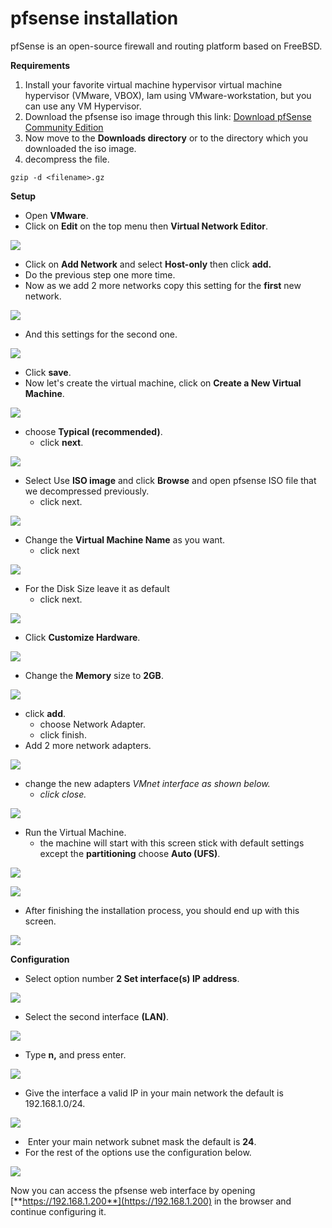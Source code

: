 # pfsense installation
pfSense is an open-source firewall and routing platform based on FreeBSD.

**Requirements**

1.  Install your favorite virtual machine hypervisor virtual machine hypervisor (VMware, VBOX), Iam using VMware-workstation, but you can use any VM Hypervisor.
2.  Download the pfsense iso image through this link: [Download pfSense Community Edition](https://www.pfsense.org/download/)
3.  Now move to the **Downloads directory** or to the directory which you downloaded the iso image.
4.  decompress the file.

```text-plain
gzip -d <filename>.gz
```

**Setup**

*   Open **VMware**.
*   Click on **Edit** on the top menu then **Virtual Network Editor**.

![](Images/pfsense%20installation/Screenshot%20from%202023-08-23%2007.png)

*   Click on **Add Network** and select **Host-only** then click **add.**
*   Do the previous step one more time.
*   Now as we add 2 more networks copy this setting for the **first** new network.

![](Images/pfsense%20installation/1_Screenshot%20from%202023-08-23%2007.png)

*   And this settings for the second one.

![](Images/pfsense%20installation/2_Screenshot%20from%202023-08-23%2007.png)

*   Click **save**.
*   Now let's create the virtual machine, click on **Create a New Virtual Machine**.

![](Images/pfsense%20installation/Screenshot%20from%202023-08-21%2020.png)

*   choose **Typical (recommended)**.
    *   click **next**.

![](Images/pfsense%20installation/1_Screenshot%20from%202023-08-21%2020.png)

*   Select Use **ISO image** and click **Browse** and open pfsense ISO file that we decompressed previously.
    *   click next.

![](Images/pfsense%20installation/Screenshot%20from%202023-08-23%2008.png)

*   Change the **Virtual Machine Name** as you want.
    *   click next

![](Images/pfsense%20installation/1_Screenshot%20from%202023-08-23%2008.png)

*   For the Disk Size leave it as default
    *   click next.

![](Images/pfsense%20installation/2_Screenshot%20from%202023-08-23%2008.png)

*   Click **Customize Hardware**.

![](Images/pfsense%20installation/3_Screenshot%20from%202023-08-23%2008.png)

*   Change the **Memory** size to **2GB**.

![](Images/pfsense%20installation/4_Screenshot%20from%202023-08-23%2008.png)

*   click **add**.
    *   choose Network Adapter.
    *   click finish.
*   Add 2 more network adapters.

![](Images/pfsense%20installation/5_Screenshot%20from%202023-08-23%2008.png)

*   change the new adapters _VMnet interface as shown below._
    *   _click close._

![](Images/pfsense%20installation/6_Screenshot%20from%202023-08-23%2008.png)

*   Run the Virtual Machine.
    *   the machine will start with this screen stick with default settings except the **partitioning** choose **Auto (UFS)**.

![](Images/pfsense%20installation/Screenshot%20from%202023-08-21%2021.png)

![](Images/pfsense%20installation/1_Screenshot%20from%202023-08-21%2021.png)

*   After finishing the installation process, you should end up with this screen.

![](Images/pfsense%20installation/2_Screenshot%20from%202023-08-21%2021.png)

**Configuration**

*   Select option number **2 Set interface(s) IP address**.

![](Images/pfsense%20installation/Screenshot%20from%202023-08-23%2014.png)

*   Select the second interface **(LAN)**.

![](Images/pfsense%20installation/1_Screenshot%20from%202023-08-23%2014.png)

*   Type **n,** and press enter.

![](Images/pfsense%20installation/2_Screenshot%20from%202023-08-23%2014.png)

*   Give the interface a valid IP in your main network the default is 192.168.1.0/24.

![](Images/pfsense%20installation/3_Screenshot%20from%202023-08-23%2014.png)

*    Enter your main network subnet mask the default is **24**.
*   For the rest of the options use the configuration below.

![](Images/pfsense%20installation/4_Screenshot%20from%202023-08-23%2014.png)

Now you can access the pfsense web interface by opening [**https://192.168.1.200**](https://192.168.1.200) in the browser and continue configuring it.